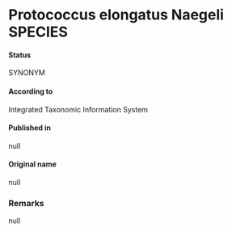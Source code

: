 # Protococcus elongatus Naegeli SPECIES

#### Status
SYNONYM

#### According to
Integrated Taxonomic Information System

#### Published in
null

#### Original name
null

### Remarks
null